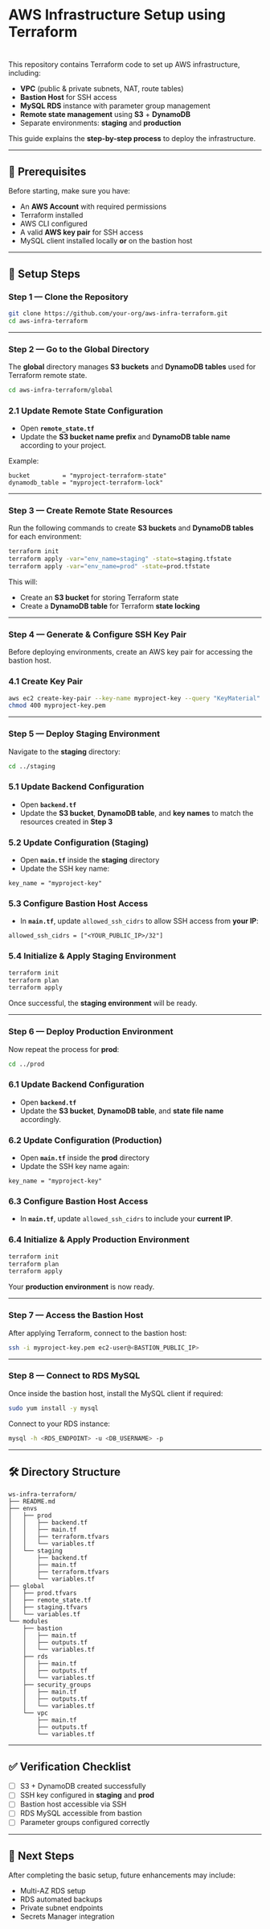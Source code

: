 # AWS Infrastructure Setup using Terraform

# 

This repository contains Terraform code to set up AWS infrastructure, including:

- **VPC** (public & private subnets, NAT, route tables)
- **Bastion Host** for SSH access
- **MySQL RDS** instance with parameter group management
- **Remote state management** using **S3** + **DynamoDB**
- Separate environments: **staging** and **production**

This guide explains the **step-by-step process** to deploy the infrastructure.

---

## **📌 Prerequisites**

Before starting, make sure you have:

- An **AWS Account** with required permissions
- Terraform installed
- AWS CLI configured
- A valid **AWS key pair** for SSH access
- MySQL client installed locally **or** on the bastion host

---

## **🚀 Setup Steps**

### **Step 1 — Clone the Repository**

```bash
git clone https://github.com/your-org/aws-infra-terraform.git
cd aws-infra-terraform

```

---

### **Step 2 — Go to the Global Directory**

The **global** directory manages **S3 buckets** and **DynamoDB tables** used for Terraform remote state.

```bash
cd aws-infra-terraform/global

```

### **2.1 Update Remote State Configuration**

- Open **`remote_state.tf`**
- Update the **S3 bucket name prefix** and **DynamoDB table name** according to your project.

Example:

```hcl
bucket         = "myproject-terraform-state"
dynamodb_table = "myproject-terraform-lock"

```

---

### **Step 3 — Create Remote State Resources**

Run the following commands to create **S3 buckets** and **DynamoDB tables** for each environment:

```bash
terraform init
terraform apply -var="env_name=staging" -state=staging.tfstate
terraform apply -var="env_name=prod" -state=prod.tfstate

```

This will:

- Create an **S3 bucket** for storing Terraform state
- Create a **DynamoDB table** for Terraform **state locking**

---

### **Step 4 — Generate & Configure SSH Key Pair**

Before deploying environments, create an AWS key pair for accessing the bastion host.

### **4.1 Create Key Pair**

```bash
aws ec2 create-key-pair --key-name myproject-key --query "KeyMaterial" --output text > myproject-key.pem
chmod 400 myproject-key.pem

```

---

### **Step 5 — Deploy Staging Environment**

Navigate to the **staging** directory:

```bash
cd ../staging

```

### **5.1 Update Backend Configuration**

- Open **`backend.tf`**
- Update the **S3 bucket**, **DynamoDB table**, and **key names** to match the resources created in **Step 3**

### **5.2 Update Configuration (Staging)**

- Open **`main.tf`** inside the **staging** directory
- Update the SSH key name:

```hcl
key_name = "myproject-key"

```

### **5.3 Configure Bastion Host Access**

- In **`main.tf`**, update `allowed_ssh_cidrs` to allow SSH access from **your IP**:

```hcl
allowed_ssh_cidrs = ["<YOUR_PUBLIC_IP>/32"]

```

### **5.4 Initialize & Apply Staging Environment**

```bash
terraform init
terraform plan
terraform apply

```

Once successful, the **staging environment** will be ready.

---

### **Step 6 — Deploy Production Environment**

Now repeat the process for **prod**:

```bash
cd ../prod

```

### **6.1 Update Backend Configuration**

- Open **`backend.tf`**
- Update the **S3 bucket**, **DynamoDB table**, and **state file name** accordingly.

### **6.2 Update Configuration (Production)**

- Open **`main.tf`** inside the **prod** directory
- Update the SSH key name again:

```hcl
key_name = "myproject-key"

```

### **6.3 Configure Bastion Host Access**

- In **`main.tf`**, update `allowed_ssh_cidrs` to include your **current IP**.

### **6.4 Initialize & Apply Production Environment**

```bash
terraform init
terraform plan
terraform apply

```

Your **production environment** is now ready.

---

### **Step 7 — Access the Bastion Host**

After applying Terraform, connect to the bastion host:

```bash
ssh -i myproject-key.pem ec2-user@<BASTION_PUBLIC_IP>

```

---

### **Step 8 — Connect to RDS MySQL**

Once inside the bastion host, install the MySQL client if required:

```bash
sudo yum install -y mysql

```

Connect to your RDS instance:

```bash
mysql -h <RDS_ENDPOINT> -u <DB_USERNAME> -p

```

---

## **🛠️ Directory Structure**

```
ws-infra-terraform/
├── README.md
├── envs
│   ├── prod
│   │   ├── backend.tf
│   │   ├── main.tf
│   │   ├── terraform.tfvars
│   │   └── variables.tf
│   └── staging
│       ├── backend.tf
│       ├── main.tf
│       ├── terraform.tfvars
│       └── variables.tf
├── global
│   ├── prod.tfvars
│   ├── remote_state.tf
│   ├── staging.tfvars
│   └── variables.tf
└── modules
    ├── bastion
    │   ├── main.tf
    │   ├── outputs.tf
    │   └── variables.tf
    ├── rds
    │   ├── main.tf
    │   ├── outputs.tf
    │   └── variables.tf
    ├── security_groups
    │   ├── main.tf
    │   ├── outputs.tf
    │   └── variables.tf
    └── vpc
        ├── main.tf
        ├── outputs.tf
        └── variables.tf

```

---

## **✅ Verification Checklist**

- [ ]  S3 + DynamoDB created successfully
- [ ]  SSH key configured in **staging** and **prod**
- [ ]  Bastion host accessible via SSH
- [ ]  RDS MySQL accessible from bastion
- [ ]  Parameter groups configured correctly

---

## **📌 Next Steps**

After completing the basic setup, future enhancements may include:

- Multi-AZ RDS setup
- RDS automated backups
- Private subnet endpoints
- Secrets Manager integration
